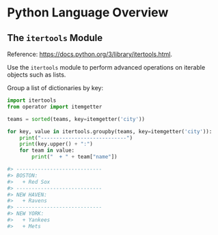 # Python Language Overview

## The `itertools` Module

Reference: https://docs.python.org/3/library/itertools.html.

Use the `itertools` module to perform advanced operations on iterable objects such as lists.

Group a list of dictionaries by key:

```python
import itertools
from operator import itemgetter

teams = sorted(teams, key=itemgetter('city'))

for key, value in itertools.groupby(teams, key=itemgetter('city')):
    print("----------------------------")
    print(key.upper() + ":")
    for team in value:
        print("  + " + team["name"])

#> ----------------------------
#> BOSTON:
#>   + Red Sox
#> ----------------------------
#> NEW HAVEN:
#>   + Ravens
#> ----------------------------
#> NEW YORK:
#>   + Yankees
#>   + Mets
```
